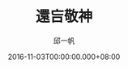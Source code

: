 ---
issue: 197
title: 還吂敬神
author: 邱一帆
language: 四縣
date: 2016-11-03T00:00:00.000+08:00
topic: 生活
difficulty: 1
wikidata: Q98096053
wikidata_link: https://www.wikidata.org/wiki/Q98096053
author_wikidata_link: https://www.wikidata.org/wiki/Q98096293
author_wikidata: Q98096293
---